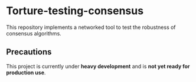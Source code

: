 # Torture-testing-consensus

This repository implements a networked tool to test the robustness of consensus algorithms.

## Precautions

This project is currently under **heavy development** and is **not yet ready for production use**.



